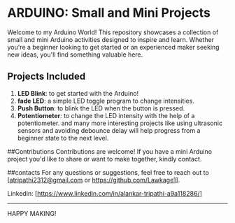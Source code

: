 # ARDUINO: Small and Mini Projects
Welcome to my Arduino World! This repository showcases a collection of small and mini Arduino activities designed to inspire and learn. Whether you're a beginner looking to get started or an experienced maker seeking new ideas, you'll find something valuable here.


## Projects Included
1. **LED Blink**: to get started with the Arduino!
2. **fade LED**: a simple LED toggle program to change intensities.
3. **Push Button**: to blink the LED when the button is pressed.
4. **Potentiometer**: to change the LED intensity with the help of a potentiometer.
   and many more interesting projects like using ultrasonic sensors and avoiding debounce delay will help progress from a beginner state to the next level.

##Contributions
Contributions are welcome! If you have a mini Arduino project you'd like to share or want to make together, kindly contact.

##contacts
For any questions or suggestions, feel free to reach out to [atripathi2312@gmail.com or https://github.com/Lawkage1].

Linkedin: [https://www.linkedin.com/in/alankar-tripathi-a9a118286/]

---
HAPPY MAKING!

   
